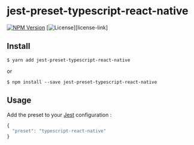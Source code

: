 # jest-preset-typescript-react-native

[![NPM Version][npm-img]][npm-link]
[![License][license-img]][license-link]

## Install

```
$ yarn add jest-preset-typescript-react-native
```

or

```
$ npm install --save jest-preset-typescript-react-native
```


## Usage

Add the preset to your [Jest](https://facebook.github.io/jest/docs/configuration.html) configuration :

```js
{
  "preset": "typescript-react-native"
}
```

[npm-img]: https://img.shields.io/npm/v/jest-preset-typescript-react-native.svg?style=flat-square
[npm-link]: https://www.npmjs.com/package/jest-preset-typescript-react-native
[license-img]: https://img.shields.io/npm/l/jest-preset-typescript-react-native.svg?style=flat-square
[licence-link]: LICENSE.md